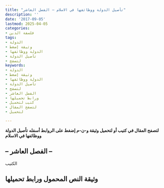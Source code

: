 ```yaml
---
title: "تأصيل الدولة ووظائفها في الاسلام – الفصل العاشر"
description: ''
date: '2017-09-05'
lastmod: 2025-04-05
categories:
- فلسفة الدين
tags:
- الدولة
- وثيقة إضغط
- الدولة ووظائفها
- تأصيل الدولة
- لتصفح
keywords:
- الدولة
- وثيقة إضغط
- الدولة ووظائفها
- تأصيل الدولة
- لتصفح
- الفصل العاشر
- ورابط تحميلها
- كتيب لتحميل
- لتصفح المقال
- لتحميل

---
```

**لتصفح المقال في كتيب أو لتحميل وثيقة و-ن-م إضغط على الروابط أسفله** **تأصيل الدولة ووظائفها في الاسلام**

## **– الفصل العاشر –**

الكتيب

## وثيقة النص المحمول ورابط تحميلها

###
